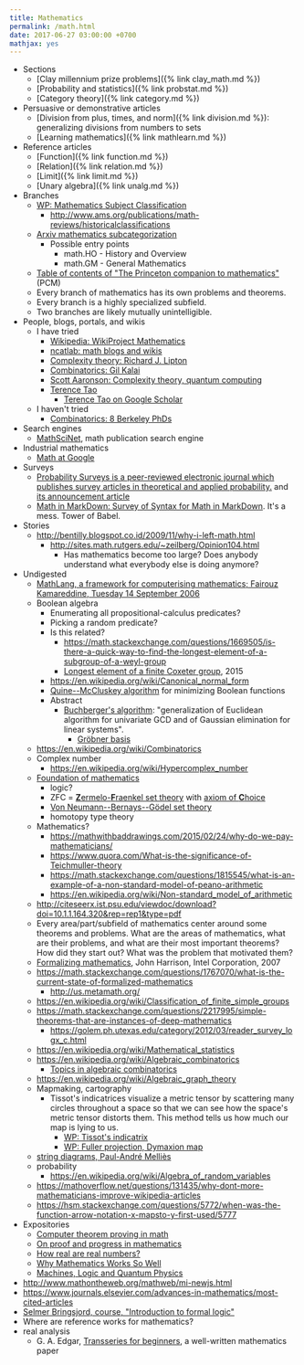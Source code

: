```yaml
---
title: Mathematics
permalink: /math.html
date: 2017-06-27 03:00:00 +0700
mathjax: yes
---
```


- Sections
    - [Clay millennium prize problems]({% link clay_math.md %})
    - [Probability and statistics]({% link probstat.md %})
    - [Category theory]({% link category.md %})
- Persuasive or demonstrative articles
    - [Division from plus, times, and norm]({% link division.md %}): generalizing divisions from numbers to sets
    - [Learning mathematics]({% link mathlearn.md %})
- Reference articles
    - [Function]({% link function.md %})
    - [Relation]({% link relation.md %})
    - [Limit]({% link limit.md %})
    - [Unary algebra]({% link unalg.md %})
- Branches
    - [WP: Mathematics Subject Classification](https://en.wikipedia.org/wiki/Mathematics_Subject_Classification)
        - http://www.ams.org/publications/math-reviews/historicalclassifications
    - [Arxiv mathematics subcategorization](https://arxiv.org/archive/math)
        - Possible entry points
            - math.HO - History and Overview
            - math.GM - General Mathematics
    - [Table of contents of "The Princeton companion to mathematics"](http://press.princeton.edu/TOCs/c8350.html) (PCM)
    - Every branch of mathematics has its own problems and theorems.
    - Every branch is a highly specialized subfield.
    - Two branches are likely mutually unintelligible.
- People, blogs, portals, and wikis
    - I have tried
        - [Wikipedia: WikiProject Mathematics](https://en.wikipedia.org/wiki/Wikipedia:WikiProject_Mathematics)
        - [ncatlab: math blogs and wikis](https://www.ncatlab.org/nlab/show/math+blogs)
        - [Complexity theory: Richard J. Lipton](https://rjlipton.wordpress.com/)
        - [Combinatorics: Gil Kalai](https://gilkalai.wordpress.com/)
        - [Scott Aaronson: Complexity theory, quantum computing](http://www.scottaaronson.com/blog/)
        - [Terence Tao](https://terrytao.wordpress.com/)
            - [Terence Tao on Google Scholar](https://scholar.google.co.id/scholar?hl=en&q=terence+tao&btnG=)
    - I haven't tried
        - [Combinatorics: 8 Berkeley PhDs](https://sbseminar.wordpress.com/)
- Search engines
    - [MathSciNet](https://mathscinet.ams.org/mathscinet/), math publication search engine
- Industrial mathematics
    - [Math at Google](https://ai.google/research/pubs/pub38331)
- Surveys
    - [Probability Surveys is a peer-reviewed electronic journal which publishes survey articles in theoretical and applied probability.](https://www.stat.berkeley.edu/users/prsurvey/) and [its announcement article](https://www.stat.berkeley.edu/~prsurvey/article.pdf)
    - [Math in MarkDown: Survey of Syntax for Math in MarkDown](https://github.com/cben/mathdown/wiki/math-in-markdown).
    It's a mess. Tower of Babel.
- Stories
    - http://bentilly.blogspot.co.id/2009/11/why-i-left-math.html
        - http://sites.math.rutgers.edu/~zeilberg/Opinion104.html
            - Has mathematics become too large? Does anybody understand what everybody else is doing anymore?
- Undigested
    - [MathLang, a framework for computerising mathematics; Fairouz Kamareddine, Tuesday 14 September 2006](http://www.macs.hw.ac.uk/~fairouz/forest/talks/talks2006/06brasilia-sept.pdf)
    - Boolean algebra
        - Enumerating all propositional-calculus predicates?
        - Picking a random predicate?
        - Is this related?
            - https://math.stackexchange.com/questions/1669505/is-there-a-quick-way-to-find-the-longest-element-of-a-subgroup-of-a-weyl-group
            - [Longest element of a finite Coxeter group](http://people.math.umass.edu/~jeh/pub/longest.pdf), 2015
        - https://en.wikipedia.org/wiki/Canonical_normal_form
        - [Quine--McCluskey algorithm](https://en.wikipedia.org/wiki/Quine%E2%80%93McCluskey_algorithm) for minimizing Boolean functions
        - Abstract
            - [Buchberger's algorithm](https://en.wikipedia.org/wiki/Buchberger%27s_algorithm):
    "generalization of Euclidean algorithm for univariate GCD and of Gaussian elimination for linear systems".
                - [Gröbner basis](https://en.wikipedia.org/wiki/Gr%C3%B6bner_basis)
    - https://en.wikipedia.org/wiki/Combinatorics
    - Complex number
        - https://en.wikipedia.org/wiki/Hypercomplex_number
    - [Foundation of mathematics](https://en.wikipedia.org/wiki/Foundations_of_mathematics)
        - logic?
        - ZFC = [**Z**ermelo-**F**raenkel set theory](https://en.wikipedia.org/wiki/Zermelo%E2%80%93Fraenkel_set_theory) with [axiom of **C**hoice](https://en.wikipedia.org/wiki/Axiom_of_choice)
        - [Von Neumann--Bernays--Gödel set theory](https://en.wikipedia.org/wiki/Von_Neumann%E2%80%93Bernays%E2%80%93G%C3%B6del_set_theory)
        - homotopy type theory
    - Mathematics?
        - https://mathwithbaddrawings.com/2015/02/24/why-do-we-pay-mathematicians/
        - https://www.quora.com/What-is-the-significance-of-Teichmuller-theory
        - https://math.stackexchange.com/questions/1815545/what-is-an-example-of-a-non-standard-model-of-peano-arithmetic
        - https://en.wikipedia.org/wiki/Non-standard_model_of_arithmetic
    - http://citeseerx.ist.psu.edu/viewdoc/download?doi=10.1.1.164.320&rep=rep1&type=pdf
    - Every area/part/subfield of mathematics center around some theorems and problems. What are the areas of mathematics, what are their problems, and what are their most important theorems? How did they start out? What was the problem that motivated them?
    - [Formalizing mathematics](http://www.cl.cam.ac.uk/~jrh13/slides/upitt-22mar07/slides.pdf), John Harrison, Intel Corporation, 2007
    - https://math.stackexchange.com/questions/1767070/what-is-the-current-state-of-formalized-mathematics
        - http://us.metamath.org/
    - https://en.wikipedia.org/wiki/Classification_of_finite_simple_groups
    - https://math.stackexchange.com/questions/2217995/simple-theorems-that-are-instances-of-deep-mathematics
        - https://golem.ph.utexas.edu/category/2012/03/reader_survey_logx_c.html
    - https://en.wikipedia.org/wiki/Mathematical_statistics
    - https://en.wikipedia.org/wiki/Algebraic_combinatorics
        - [Topics in algebraic combinatorics](http://www-math.mit.edu/~rstan/algcomb/algcomb.pdf)
    - https://en.wikipedia.org/wiki/Algebraic_graph_theory
    - Mapmaking, cartography
        - Tissot's indicatrices visualize a metric tensor by scattering
        many circles throughout a space
        so that we can see how the space's metric tensor distorts them.
        This method tells us how much our map is lying to us.
            - [WP: Tissot's indicatrix](https://en.wikipedia.org/wiki/Tissot%27s_indicatrix)
            - [WP: Fuller projection, Dymaxion map](https://en.wikipedia.org/wiki/Fuller_projection)
    - [string diagrams, Paul-André Melliès](https://www.irif.fr/~mellies/slides/oregon-slides-2011-A.pdf)
    - probability
        - https://en.wikipedia.org/wiki/Algebra_of_random_variables
    - https://mathoverflow.net/questions/131435/why-dont-more-mathematicians-improve-wikipedia-articles
    - https://hsm.stackexchange.com/questions/5772/when-was-the-function-arrow-notation-x-mapsto-y-first-used/5777
- Expositories
    - [Computer theorem proving in math](https://arxiv.org/abs/math/0311260)
    - [On proof and progress in mathematics](https://arxiv.org/abs/math/9404236)
    - [How real are real numbers?](https://arxiv.org/abs/math/0411418)
    - [Why Mathematics Works So Well](https://arxiv.org/abs/1506.08426)
    - [Machines, Logic and Quantum Physics](https://arxiv.org/abs/math/9911150)
- http://www.mathontheweb.org/mathweb/mi-newjs.html
- https://www.journals.elsevier.com/advances-in-mathematics/most-cited-articles
- [Selmer Bringsjord, course, "Introduction to formal logic"](http://kryten.mm.rpi.edu/COURSES/INTLOGW/intlog.html)
- Where are reference works for mathematics?
- real analysis
    - G. A. Edgar, [Transseries for beginners](https://people.math.osu.edu/edgar.2/preprints/trans_begin/), a well-written mathematics paper
